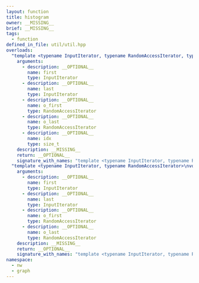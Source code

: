 ```yaml
---
layout: function
title: histogram
owner: __MISSING__
brief: __MISSING__
tags:
  - function
defined_in_file: util/util.hpp
overloads:
  "template <typename InputIterator, typename RandomAccessIterator, typename >\nvoid histogram(InputIterator, InputIterator, RandomAccessIterator, RandomAccessIterator, size_t)":
    arguments:
      - description: __OPTIONAL__
        name: first
        type: InputIterator
      - description: __OPTIONAL__
        name: last
        type: InputIterator
      - description: __OPTIONAL__
        name: o_first
        type: RandomAccessIterator
      - description: __OPTIONAL__
        name: o_last
        type: RandomAccessIterator
      - description: __OPTIONAL__
        name: idx
        type: size_t
    description: __MISSING__
    return: __OPTIONAL__
    signature_with_names: "template <typename InputIterator, typename RandomAccessIterator, typename >\nvoid histogram(InputIterator first, InputIterator last, RandomAccessIterator o_first, RandomAccessIterator o_last, size_t idx)"
  "template <typename InputIterator, typename RandomAccessIterator>\nvoid histogram(InputIterator, InputIterator, RandomAccessIterator, RandomAccessIterator)":
    arguments:
      - description: __OPTIONAL__
        name: first
        type: InputIterator
      - description: __OPTIONAL__
        name: last
        type: InputIterator
      - description: __OPTIONAL__
        name: o_first
        type: RandomAccessIterator
      - description: __OPTIONAL__
        name: o_last
        type: RandomAccessIterator
    description: __MISSING__
    return: __OPTIONAL__
    signature_with_names: "template <typename InputIterator, typename RandomAccessIterator>\nvoid histogram(InputIterator first, InputIterator last, RandomAccessIterator o_first, RandomAccessIterator o_last)"
namespace:
  - nw
  - graph
---
```

